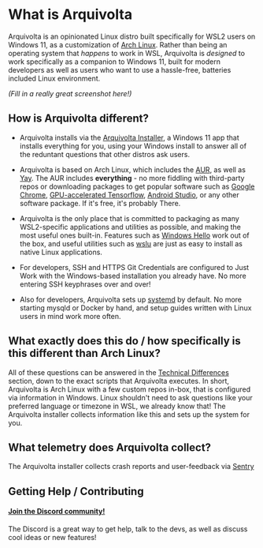 # What is Arquivolta

Arquivolta is an opinionated Linux distro built specifically for WSL2 users on Windows 11, as a customization of [Arch Linux](https://archlinux.org). Rather than being an operating system that _happens_ to work in WSL, Arquivolta is _designed_ to work specifically as a companion to Windows 11, built for modern developers as well as users who want to use a hassle-free, batteries included Linux environment.

_(Fill in a really great screenshot here!)_

## How is Arquivolta different?

- Arquivolta installs via the [Arquivolta Installer](https://link/to/download/page), a Windows 11 app that installs everything for you, using your Windows install to answer all of the reduntant questions that other distros ask users.

- Arquivolta is based on Arch Linux, which includes the [AUR](https://aur.archlinux.org), as well as [Yay](https://github.com/Jguer/yay). The AUR includes **everything** - no more fiddling with third-party repos or downloading packages to get popular software such as [Google Chrome](https://aur.archlinux.org/packages/google-chrome), [GPU-accelerated Tensorflow](https://archlinux.org/packages/community/x86_64/python-tensorflow-cuda), [Android Studio](https://aur.archlinux.org/packages/android-studio), or any other software package. If it's free, it's probably There.

- Arquivolta is the only place that is committed to packaging as many WSL2-specific applications and utilities as possible, and making the most useful ones built-in. Features such as [Windows Hello](https://link/to/that/thing) work out of the box, and useful utilities such as [wslu](https://github.com/wslutilities/wslu) are just as easy to install as native Linux applications.

- For developers, SSH and HTTPS Git Credentials are configured to Just Work with the Windows-based installation you already have. No more entering SSH keyphrases over and over!

- Also for developers, Arquivolta sets up [systemd](https://en.wikipedia.org/wiki/Systemd) by default. No more starting mysqld or Docker by hand, and setup guides written with Linux users in mind work more often.

## What exactly does this do / how specifically is this different than Arch Linux?

All of these questions can be answered in the [Technical Differences](details/differences.md) section, down to the exact scripts that Arquivolta executes. In short, Arquivolta is Arch Linux with a few custom repos in-box, that is configured via information in Windows. Linux shouldn't need to ask questions like your preferred language or timezone in WSL, we already know that! The Arquivolta installer collects information like this and sets up the system for you.

## What telemetry does Arquivolta collect?

The Arquivolta installer collects crash reports and user-feedback via [Sentry](https://sentry.io)

## Getting Help / Contributing

#### [Join the Discord community!](https://discord.gg/yJHg3Khvnk)

The Discord is a great way to get help, talk to the devs, as well as discuss cool ideas or new features!
